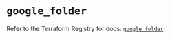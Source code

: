 # `google_folder`

Refer to the Terraform Registry for docs: [`google_folder`](https://registry.terraform.io/providers/hashicorp/google-beta/5.13.0/docs/resources/google_folder).

